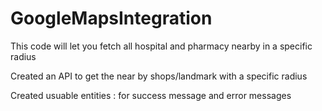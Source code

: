# GoogleMapsIntegration
This code will let you fetch all hospital and pharmacy nearby in a specific radius


Created an API to get the near by shops/landmark with a specific radius

Created usuable entities : for success message and error messages
